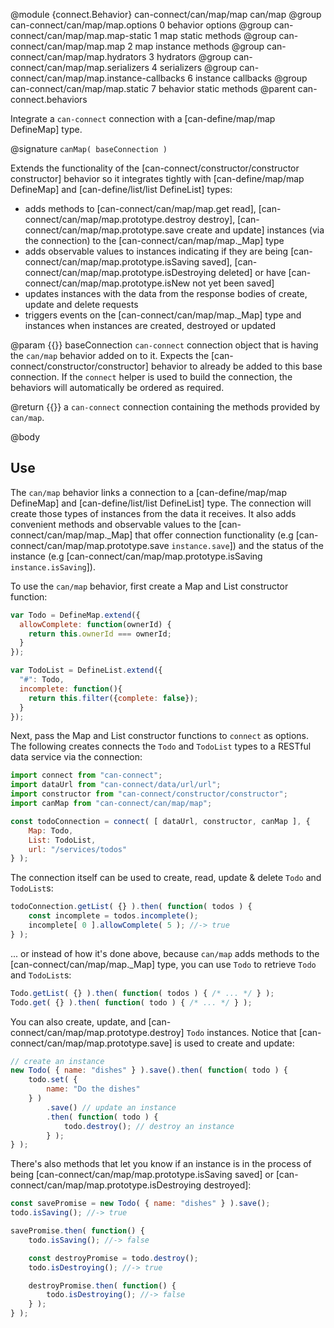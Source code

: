 @module {connect.Behavior} can-connect/can/map/map can/map
@group can-connect/can/map/map.options 0 behavior options
@group can-connect/can/map/map.map-static 1 map static methods
@group can-connect/can/map/map.map 2 map instance methods
@group can-connect/can/map/map.hydrators 3 hydrators
@group can-connect/can/map/map.serializers 4 serializers
@group can-connect/can/map/map.instance-callbacks 6 instance callbacks
@group can-connect/can/map/map.static 7 behavior static methods
@parent can-connect.behaviors

Integrate a `can-connect` connection with a [can-define/map/map DefineMap] type.  


@signature `canMap( baseConnection )`

Extends the functionality of the [can-connect/constructor/constructor constructor] behavior so it integrates tightly
with [can-define/map/map DefineMap] and [can-define/list/list DefineList] types:
- adds methods to [can-connect/can/map/map.get read], [can-connect/can/map/map.prototype.destroy destroy],
[can-connect/can/map/map.prototype.save create and update] instances (via the connection) to the
[can-connect/can/map/map._Map] type
- adds observable values to instances indicating if they are being [can-connect/can/map/map.prototype.isSaving saved],
[can-connect/can/map/map.prototype.isDestroying deleted] or have
[can-connect/can/map/map.prototype.isNew not yet been saved]
- updates instances with the data from the response bodies of create, update and delete requests
- triggers events on the [can-connect/can/map/map._Map] type and instances when instances are created, destroyed or updated

@param {{}} baseConnection `can-connect` connection object that is having the `can/map` behavior added on to it. Expects
the [can-connect/constructor/constructor] behavior to already be added to this base connection. If the `connect` helper
is used to build the connection, the behaviors will automatically be ordered as required.

@return {{}} a `can-connect` connection containing the methods provided by `can/map`.


@body

## Use

The `can/map` behavior links a connection to a [can-define/map/map DefineMap] and [can-define/list/list DefineList] type.
The connection will create those types of instances from the data it receives. It also adds convenient methods and
observable values to the [can-connect/can/map/map._Map] that offer connection functionality (e.g
[can-connect/can/map/map.prototype.save `instance.save`]) and the status of the instance (e.g
[can-connect/can/map/map.prototype.isSaving `instance.isSaving`]).

To use the `can/map` behavior, first create a Map and List constructor function:

```js
var Todo = DefineMap.extend({
  allowComplete: function(ownerId) {
    return this.ownerId === ownerId;
  }
});

var TodoList = DefineList.extend({
  "#": Todo,
  incomplete: function(){
    return this.filter({complete: false});
  }
});
```

Next, pass the Map and List constructor functions to `connect` as options. The following creates connects the `Todo`
and `TodoList` types to a RESTful data service via the connection:

```js
import connect from "can-connect";
import dataUrl from "can-connect/data/url/url";
import constructor from "can-connect/constructor/constructor";
import canMap from "can-connect/can/map/map";

const todoConnection = connect( [ dataUrl, constructor, canMap ], {
	Map: Todo,
	List: TodoList,
	url: "/services/todos"
} );
```

The connection itself can be used to create, read, update & delete `Todo` and `TodoList`s:

```js
todoConnection.getList( {} ).then( function( todos ) {
	const incomplete = todos.incomplete();
	incomplete[ 0 ].allowComplete( 5 ); //-> true
} );
```

... or instead of how it's done above, because `can/map` adds methods to the [can-connect/can/map/map._Map] type, you
can use `Todo` to retrieve `Todo` and `TodoList`s:

```js
Todo.getList( {} ).then( function( todos ) { /* ... */ } );
Todo.get( {} ).then( function( todo ) { /* ... */ } );
```

You can also create, update, and [can-connect/can/map/map.prototype.destroy] `Todo` instances. Notice that
[can-connect/can/map/map.prototype.save] is used to create and update:

```js
// create an instance
new Todo( { name: "dishes" } ).save().then( function( todo ) {
	todo.set( {
		name: "Do the dishes"
	} )
		.save() // update an instance
		.then( function( todo ) {
			todo.destroy(); // destroy an instance
		} );
} );
```

There's also methods that let you know if an instance is in the process of being
[can-connect/can/map/map.prototype.isSaving saved] or [can-connect/can/map/map.prototype.isDestroying destroyed]:

```js
const savePromise = new Todo( { name: "dishes" } ).save();
todo.isSaving(); //-> true

savePromise.then( function() {
	todo.isSaving(); //-> false

	const destroyPromise = todo.destroy();
	todo.isDestroying(); //-> true

	destroyPromise.then( function() {
		todo.isDestroying(); //-> false
	} );
} );
```
